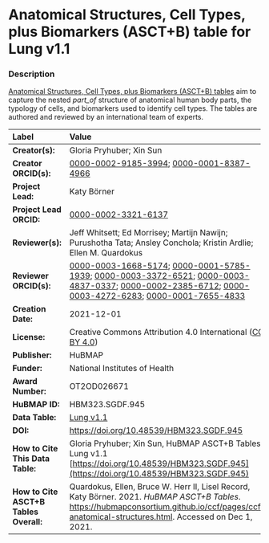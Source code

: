 # Anatomical Structures, Cell Types, plus Biomarkers (ASCT+B) table for Lung v1.1

### Description
[Anatomical Structures, Cell Types, plus Biomarkers (ASCT+B) tables](https://hubmapconsortium.github.io/ccf/pages/ccf-anatomical-structures.html) aim to capture the nested *part_of* structure of anatomical human body parts, the typology of cells, and biomarkers used to identify cell types. The tables are authored and reviewed by an international team of experts.

| Label | Value |
| :------------- |:-------------|
| **Creator(s):** | Gloria Pryhuber; Xin Sun |
| **Creator ORCID(s):** | [0000-0002-9185-3994](https://orcid.org/0000-0002-9185-3994); [0000-0001-8387-4966](https://orcid.org/0000-0001-8387-4966) |
| **Project Lead:** | Katy B&ouml;rner |
| **Project Lead ORCID:** | [0000-0002-3321-6137](https://orcid.org/0000-0002-3321-6137) |
| **Reviewer(s):** | Jeff Whitsett; Ed Morrisey; Martijn Nawijn; Purushotha Tata; Ansley Conchola; Kristin Ardlie; Ellen M. Quardokus  |
| **Reviewer ORCID(s):** |[0000-0003-1668-5174](https://orcid.org/0000-0003-1668-5174); [0000-0001-5785-1939](https://orcid.org/0000-0001-5785-1939); [0000-0003-3372-6521](https://orcid.org/0000-0003-3372-6521); [0000-0003-4837-0337](https://orcid.org/0000-0003-4837-0337); [0000-0002-2385-6712](https://orcid.org/0000-0002-2385-6712); [0000-0003-4272-6283](https://orcid.org/0000-0003-4272-6283); [0000-0001-7655-4833](https://orcid.org/0000-0001-7655-4833) |
| **Creation Date:** | 2021-12-01 |
| **License:** | Creative Commons Attribution 4.0 International ([CC BY 4.0](https://creativecommons.org/licenses/by/4.0/)) |
| **Publisher:** | HuBMAP |
| **Funder:** | National Institutes of Health |
| **Award Number:** | OT2OD026671 |
| **HuBMAP ID:** | HBM323.SGDF.945 |
| **Data Table:** | [Lung v1.1](https://hubmapconsortium.github.io/ccf-releases/v1.1/asct-b/ASCT-B_VH_Lung.csv)  |
| **DOI:** | https://doi.org/10.48539/HBM323.SGDF.945 |
| **How to Cite This Data Table:** | Gloria Pryhuber; Xin Sun, HuBMAP ASCT+B Tables. Lung v1.1 [https://doi.org/10.48539/HBM323.SGDF.945](https://doi.org/10.48539/HBM323.SGDF.945) |
| **How to Cite ASCT+B Tables Overall:** | Quardokus, Ellen, Bruce W. Herr II, Lisel Record, Katy B&ouml;rner. 2021. *HuBMAP ASCT+B Tables*. https://hubmapconsortium.github.io/ccf/pages/ccf-anatomical-structures.html. Accessed on Dec 1, 2021. |
